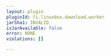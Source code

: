 ```yaml
---
layout: plugin
pluginId: fi.linuxbox.download.worker
jarSha1: INVALID
isJarAvailable: false
error: NONE
violations: []

---
```

